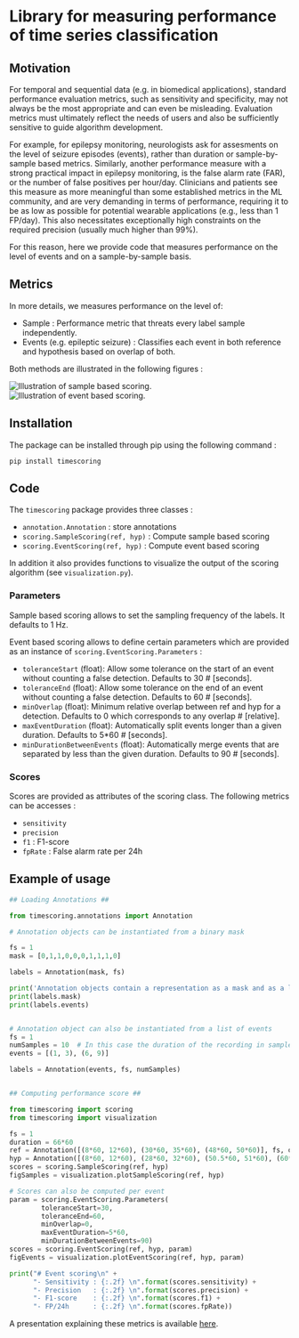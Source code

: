 # Library for measuring performance of time series classification

## Motivation

For temporal and sequential data (e.g. in biomedical applications), standard performance evaluation metrics, such as sensitivity and specificity, may not always be the most appropriate and can even be misleading. Evaluation metrics must ultimately reflect the needs of users and also be sufficiently sensitive to guide algorithm development.

For example, for epilepsy monitoring, neurologists ask for assesments on the level of seizure episodes (events), rather than duration or sample-by-sample based metrics. Similarly,  another performance measure with a strong practical impact in epilepsy monitoring, is the false alarm rate (FAR), or the number of false positives per hour/day. Clinicians and patients see this measure as more meaningful than some established metrics in the ML community, and are very demanding in terms of performance, requiring it to be as low as possible for potential wearable applications (e.g., less than 1 FP/day). This also necessitates exceptionally high constraints on the required precision (usually much higher than 99\%).

For this reason, here we provide code that measures performance on the level of events and on a sample-by-sample basis.

## Metrics

In more details, we measures performance on the level of:

- Sample : Performance metric that threats every label sample independently.
- Events (e.g. epileptic seizure) : Classifies each event in both reference and hypothesis based on overlap of both.

Both methods are illustrated in the following figures :

![Illustration of sample based scoring.](https://user-images.githubusercontent.com/747240/244666630-cdfe12cc-22a2-4b23-be15-3e60dbedb437.png)
![Illustration of event based scoring.](https://user-images.githubusercontent.com/747240/244666619-8dd90008-79af-4836-8769-daa204bbe16c.png)

## Installation

The package can be installed through pip using the following command :

`pip install timescoring`

## Code

The `timescoring` package provides three classes :

- `annotation.Annotation` : store annotations
- `scoring.SampleScoring(ref, hyp)` : Compute sample based scoring
- `scoring.EventScoring(ref, hyp)` : Compute event based scoring

In addition it also provides functions to visualize the output of the scoring algorithm (see `visualization.py`).

### Parameters

Sample based scoring allows to set the sampling frequency of the labels. It defaults to 1 Hz.

Event based scoring allows to define certain parameters which are provided as an instance of `scoring.EventScoring.Parameters` :

- `toleranceStart` (float): Allow some tolerance on the start of an event without counting a false detection. Defaults to 30  # [seconds].
- `toleranceEnd` (float): Allow some tolerance on the end of an event without counting a false detection. Defaults to 60  # [seconds].
- `minOverlap` (float): Minimum relative overlap between ref and hyp for a detection. Defaults to 0 which corresponds to any overlap  # [relative].
- `maxEventDuration` (float): Automatically split events longer than a given duration. Defaults to 5*60  # [seconds].
- `minDurationBetweenEvents` (float): Automatically merge events that are separated by less than the given duration. Defaults to 90 # [seconds].

### Scores

Scores are provided as attributes of the scoring class. The following metrics can be accesses :

- `sensitivity`
- `precision`
- `f1` : F1-score
- `fpRate` : False alarm rate per 24h

## Example of usage

```python
## Loading Annotations ##

from timescoring.annotations import Annotation

# Annotation objects can be instantiated from a binary mask

fs = 1
mask = [0,1,1,0,0,0,1,1,1,0]

labels = Annotation(mask, fs)

print('Annotation objects contain a representation as a mask and as a list of events:')
print(labels.mask)
print(labels.events)


# Annotation object can also be instantiated from a list of events
fs = 1
numSamples = 10  # In this case the duration of the recording in samples should be provided
events = [(1, 3), (6, 9)]

labels = Annotation(events, fs, numSamples)


## Computing performance score ## 

from timescoring import scoring
from timescoring import visualization

fs = 1
duration = 66*60
ref = Annotation([(8*60, 12*60), (30*60, 35*60), (48*60, 50*60)], fs, duration)
hyp = Annotation([(8*60, 12*60), (28*60, 32*60), (50.5*60, 51*60), (60*60, 62*60)], fs, duration)
scores = scoring.SampleScoring(ref, hyp)
figSamples = visualization.plotSampleScoring(ref, hyp)

# Scores can also be computed per event
param = scoring.EventScoring.Parameters(
        toleranceStart=30,
        toleranceEnd=60,   
        minOverlap=0,
        maxEventDuration=5*60,
        minDurationBetweenEvents=90)
scores = scoring.EventScoring(ref, hyp, param)
figEvents = visualization.plotEventScoring(ref, hyp, param)

print("# Event scoring\n" +
      "- Sensitivity : {:.2f} \n".format(scores.sensitivity) + 
      "- Precision   : {:.2f} \n".format(scores.precision) + 
      "- F1-score    : {:.2f} \n".format(scores.f1) + 
      "- FP/24h      : {:.2f} \n".format(scores.fpRate))
```

A presentation explaining these metrics is available [here](https://drive.google.com/file/d/1-k6i2jVpU7bzqnV6zQPUKlfPkO7qaXau/view?usp=sharing).